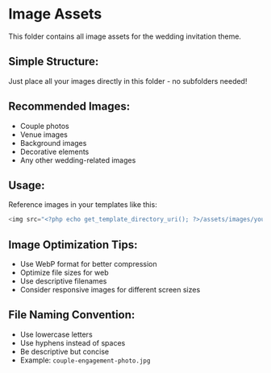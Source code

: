 # Image Assets

This folder contains all image assets for the wedding invitation theme.

## Simple Structure:
Just place all your images directly in this folder - no subfolders needed!

## Recommended Images:
- Couple photos
- Venue images  
- Background images
- Decorative elements
- Any other wedding-related images

## Usage:
Reference images in your templates like this:
```php
<img src="<?php echo get_template_directory_uri(); ?>/assets/images/your-image.jpg" alt="Description">
```

## Image Optimization Tips:
- Use WebP format for better compression
- Optimize file sizes for web
- Use descriptive filenames
- Consider responsive images for different screen sizes

## File Naming Convention:
- Use lowercase letters
- Use hyphens instead of spaces
- Be descriptive but concise
- Example: `couple-engagement-photo.jpg`

